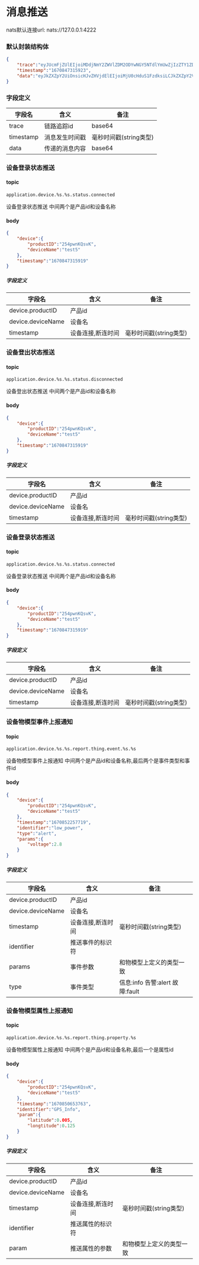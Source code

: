 # 消息推送

nats默认连接url:   nats://127.0.0.1:4222
### 默认封装结构体
```json
{
    "trace":"eyJUcmFjZUlEIjoiMDdjNmY2ZWVlZDM2ODYwNGY5NTdlYmUwZjIzZTY1ZDEiLCJTcGFuSUQiOiJmMTk2ODA4N2Y2NDFhMmQxIiwiVHJhY2VGbGFncyI6IjAxIiwiVHJhY2VTdGF0ZSI6IiIsIlJlbW90ZSI6ZmFsc2V9",
    "timestamp":"1670847315923",
    "data":"eyJkZXZpY2UiOnsicHJvZHVjdElEIjoiMjU0cHduS1FzdksiLCJkZXZpY2VOYW1lIjoidGVzdDUifSwidGltZXN0YW1wIjoiMTY3MDg0NzMxNTkxOSJ9"
}
```
### 字段定义
| 字段名 | 含义 | 备注 |
| --- | --- | --- |
| trace | 链路追踪id | base64 |
| timestamp | 消息发生时间戳 | 毫秒时间戳(string类型) |
| data | 传递的消息内容 | base64 |

### 设备登录状态推送
#### topic
```
application.device.%s.%s.status.connected
```
设备登录状态推送 中间两个是产品id和设备名称
#### body
```json
{
    "device":{
        "productID":"254pwnKQsvK",
        "deviceName":"test5"
    },
    "timestamp":"1670847315919"
}
```
##### 字段定义
| 字段名 | 含义 | 备注 |
| --- | --- | --- |
| device.productID | 产品id | <br /> |
| device.deviceName | 设备名 |  |
| timestamp | 设备连接,断连时间 | 毫秒时间戳(string类型) |

### 设备登出状态推送
#### topic
```
application.device.%s.%s.status.disconnected
```
设备登出状态推送 中间两个是产品id和设备名称
#### body
```json
{
    "device":{
        "productID":"254pwnKQsvK",
        "deviceName":"test5"
    },
    "timestamp":"1670847315919"
}
```
##### 字段定义
| 字段名 | 含义 | 备注 |
| --- | --- | --- |
| device.productID | 产品id | <br /> |
| device.deviceName | 设备名 |  |
| timestamp | 设备连接,断连时间 | 毫秒时间戳(string类型) |

### 设备登录状态推送
#### topic
```
application.device.%s.%s.status.connected
```
设备登录状态推送 中间两个是产品id和设备名称
#### body
```json
{
    "device":{
        "productID":"254pwnKQsvK",
        "deviceName":"test5"
    },
    "timestamp":"1670847315919"
}
```
##### 字段定义
| 字段名 | 含义 | 备注 |
| --- | --- | --- |
| device.productID | 产品id | <br /> |
| device.deviceName | 设备名 |  |
| timestamp | 设备连接,断连时间 | 毫秒时间戳(string类型) |

### 设备物模型事件上报通知
#### topic
```
application.device.%s.%s.report.thing.event.%s.%s
```
设备物模型事件上报通知 中间两个是产品id和设备名称,最后两个是事件类型和事件id
#### body
```json
{
    "device":{
        "productID":"254pwnKQsvK",
        "deviceName":"test5"
    },
    "timestamp":"1670852257719",
    "identifier":"low_power",
    "type":"alert",
    "params":{
        "voltage":2.8
    }
}
```
##### 字段定义
| 字段名 | 含义 | 备注 |
| --- | --- | --- |
| device.productID | 产品id | <br /> |
| device.deviceName | 设备名 |  |
| timestamp | 设备连接,断连时间 | 毫秒时间戳(string类型) |
| identifier | 推送事件的标识符 |  |
| params | 事件参数 | 和物模型上定义的类型一致 |
| type | 事件类型 | 信息:info  告警:alert  故障:fault |

### 设备物模型属性上报通知
#### topic
```
application.device.%s.%s.report.thing.property.%s
```
设备物模型属性上报通知 中间两个是产品id和设备名称,最后一个是属性id
#### body
```json
{
    "device":{
        "productID":"254pwnKQsvK",
        "deviceName":"test5"
    },
    "timestamp":"1670850653763",
    "identifier":"GPS_Info",
    "param":{
        "latitude":0.005,
        "longtitude":0.125
    }
}
```
##### 字段定义
| 字段名 | 含义 | 备注 |
| --- | --- | --- |
| device.productID | 产品id | <br /> |
| device.deviceName | 设备名 |  |
| timestamp | 设备连接,断连时间 | 毫秒时间戳(string类型) |
| identifier | 推送属性的标识符 |  |
| param | 推送属性的参数 | 和物模型上定义的类型一致 |


